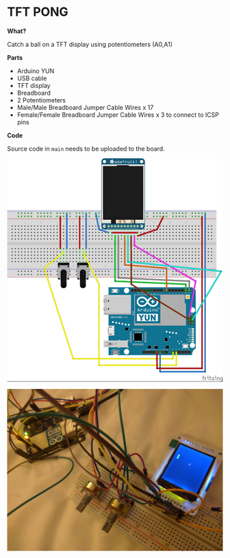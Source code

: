 TFT PONG
======================================

**What?**

Catch a ball on a TFT display using potentiometers (A0,A1)

**Parts**

- Arduino YUN
- USB cable
- TFT display
- Breadboard
- 2 Potentiometers
- Male/Male Breadboard Jumper Cable Wires x 17
- Female/Female Breadboard Jumper Cable Wires x 3 to connect to ICSP pins

**Code**

Source code in `main` needs to be uploaded to the board.


![schema](schema.jpg)


![photo](photo.jpg)
